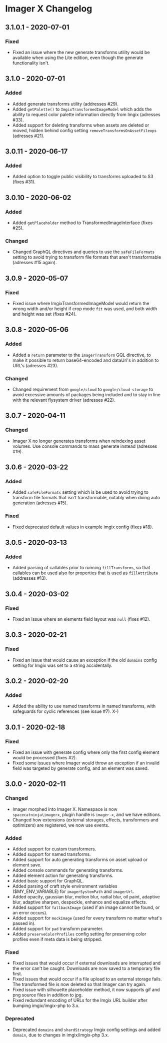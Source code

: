 # Imager X Changelog

## 3.1.0.1 - 2020-07-01

### Fixed
- Fixed an issue where the new generate transforms utility would be available when using the Lite edition, even though the generate functionality isn't.

## 3.1.0 - 2020-07-01

### Added
- Added generate transforms utility (addresses #29).
- Added `getPalette()` to `ImgixTransformedImageModel` which adds the ability to request color palette information directly from Imgix (adresses #33).
- Added support for deleting transforms when assets are deleted or moved, hidden behind config setting `removeTransformsOnAssetFileops` (adresses #21).

## 3.0.11 - 2020-06-17

### Added
- Added option to toggle public visibility to transforms uploaded to S3 (fixes #31).

## 3.0.10 - 2020-06-02

### Added
- Added `getPlaceholder` method to TransformedImageInterface (fixes #25).

### Changed
- Changed GraphQL directives and queries to use the `safeFileFormats` setting to avoid trying to transform file formats that aren't transformable (adresses #15 again).

## 3.0.9 - 2020-05-07

### Fixed
- Fixed issue where ImgixTransformedImageModel would return the wrong width and/or height if crop mode `fit` was used, and both width and height was set (fixes #24).

## 3.0.8 - 2020-05-06

### Added
- Added a `return` parameter to the `imagerTransform` GQL directive, to make it possible to return base64-encoded and dataUri's in addition to URL's (adresses #23).

### Changed
- Changed requirement from `google/cloud` to `google/cloud-storage` to avoid excessive amounts of packages being included and to stay in line with the relevant flysystem driver (adresses #22).

## 3.0.7 - 2020-04-11

### Changed
- Imager X no longer generates transforms when reindexing asset volumes. Use console commands to mass generate instead (adresses #19).

## 3.0.6 - 2020-03-22

### Added
- Added `safeFileFormats` setting which is be used to avoid trying to transform file formats that isn't transformable, notably when doing auto generation (adresses #15).

### Fixed
- Fixed deprecated default values in example imgix config (fixes #18).

## 3.0.5 - 2020-03-13

### Added
- Added parsing of callables prior to running `fillTransforms`, so that callables can be used also for properties that is used as `fillAttribute` (addresses #13).

## 3.0.4 - 2020-03-02

### Fixed
- Fixed an issue where an elements field layout was `null` (fixes #12).

## 3.0.3 - 2020-02-21

### Fixed
- Fixed an issue that would cause an exception if the old `domains` config setting for Imgix was set to a string accidentally. 

## 3.0.2 - 2020-02-20

### Added
- Added the ability to use named transforms in named transforms, with safeguards for cyclic references (see issue #7). X-)

## 3.0.1 - 2020-02-18

### Fixed
- Fixed an issue with generate config where only the first config element would be processed (fixes #2). 
- Fixed some issues where Imager would throw an exception if an invalid field was targeted by generate config, and an element was saved.

## 3.0.0 - 2020-02-11

### Changed
- Imager morphed into Imager X. Namespace is now `spacecatninja\imagerx`, plugin handle is `imager-x`, and we have editions.
- Changed how extensions (external storages, effects, transformers and optimizers) are registered, we now use events.

### Added
- Added support for custom transformers.
- Added support for named transforms.
- Added support for auto generating transforms on asset upload or element save.
- Added console commands for generating transforms.
- Added element action for generating transforms.
- Added basic support for GraphQL.
- Added parsing of craft style environment variables ($MY_ENV_VARIABLE) for `imagerSystemPath` and `imagerUrl`.
- Added opacity, gaussian blur, motion blur, radial blur, oil paint, adaptive blur, adaptive sharpen, despeckle, enhance and equalize effects.
- Added support for `fallbackImage` (used if an image cannot be found, or an error occurs).
- Added support for `mockImage` (used for every transform no matter what's passed in).
- Added support for `pad` transform parameter.
- Added `preserveColorProfiles` config setting for preserving color profiles even if meta data is being stripped.

### Fixed 
- Fixed issues that would occur if external downloads are interrupted and the error can't be caught. Downloads are now saved to a temporary file first.
- Fixed issues that would occur if a file upload to an external storage fails. The transformed file is now deleted so that Imager can try again. 
- Fixed issue with silhouette placeholder method, it now supports gif and png source files in addition to jpg.
- Fixed redundant encoding of URLs for the Imgix URL builder after bumping imgix/imgix-php to 3.x.

### Deprecated
- Deprecated `domains` and `shardStrategy` Imgix config settings and added `domain`, due to changes in imgix/imgix-php 3.x.
